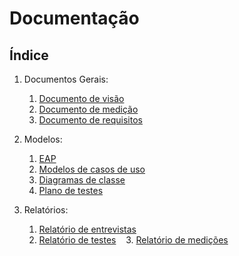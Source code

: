 # Documentação

## Índice

1. Documentos Gerais:

    1. [Documento de visão](VISION.md)
    2. [Documento de medição](MEASUREMENT.md)
    3. [Documento de requisitos](REQUIREMENTS.md)

2. Modelos:

    1. [EAP](models/EAP.md)
    2. [Modelos de casos de uso](models/USECASES.md)
    3. [Diagramas de classe](models/CLASSDIAGRAM.md)
    4. [Plano de testes](models/TESTPLAN.md)

3. Relatórios:

    1. [Relatório de entrevistas](reports/MEETINGS.md)
    2. [Relatório de testes](reports/TESTS.md)
    3. [Relatório de medições](reports/MEASUREMENTS.md)

